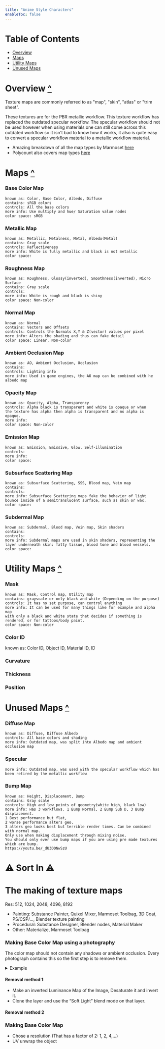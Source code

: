 ```yaml
---
title: "Anime Style Characters"
enableToc: false
---
```


# Table of Contents
- [Overview](#Overview-)
- [Maps](#Maps-)
- [Utility Maps](#Utility-Maps-)
- [Unused Maps](#Unused-Maps-)

# Overview [^](#table-of-contents)
Texture maps are commonly referred to as "map", "skin", "atlas" or "trim sheet".

These textures are for the PBR metallic workflow. This texture workflow has replaced the outdated specular workflow. The specular workflow should not be used however when using materials one can still come across this outdated workflow so it isn't bad to know how it works, it also is quite easy to convert a specular workflow material to a metallic workflow material.

- Amazing breakdown of all the map types by Marmoset [here](https://marmoset.co/posts/toolbag-baking-tutorial/#maptypes)
- Polycount also covers map types [here](http://wiki.polycount.com/wiki/Texture_types)

# Maps [^](#table-of-contents)
### Base Color Map
```
known as: Color, Base Color, Albedo, Diffuse
contains: sRGB colors
controls: All the base colors
more info: Use multiply and hue/ Saturation value nodes
color space: sRGB
```
### Metallic Map
```
known as: Metallic, Metalness, Metal, Albedo(Metal)
contains: Gray scale
controls: Reflectiveness
more info: White is fully metallic and black is not metallic
color space:
```
### Roughness Map
```
known as: Roughness, Glossy(inverted), Smoothness(inverted), Micro Surface  
contains: Gray scale
controls:
more info: White is rough and black is shiny
color space: Non-color
```
### Normal Map
```
known as: Normal
contains: Vectors and Offsets
controls: Controls the Normals X,Y & Z(vector) values per pixel 
more info: Alters the shading and thus can fake detail
color space: Linear, Non-color
```

### Ambient Occlusion Map
```
known as: AO, Ambient Occlusion, Occlusion
contains: 
controls: Lighting info
more info: Used in game engines, the AO map can be combined with he albedo map 
```
### Opacity Map
```
known as: Opacity, Alpha, Transparency
controls: Alpha black is transparent and white is opaque or when
the texture has alpha then alpha is transparent and no alpha is opaque.
more info:
color space: Non-color
```
### Emission Map
```
known as: Emission, Emissive, Glow, Self-illumination
controls:
more info:
color space:
```

### Subsurface Scattering Map
```
known as: Subsurface Scattering, SSS, Blood map, Vein map
contains:
controls:
more info: Subsurface Scattering maps fake the behavior of light bounce inside of a semitranslucent surface, such as skin or wax. 
color space:
```
### Subdermal Map
```
known as: Subdermal, Blood map, Vein map, Skin shaders
contains:
controls:
more info: Subdermal maps are used in skin shaders, representing the layer underneath skin: fatty tissue, blood tone and blood vessels.
color space:
```

# Utility Maps [^](#table-of-contents)
### Mask
```
known as: Mask, Control map, Utility map
contains: grayscale or only black and white (Depending on the purpose)
controls: It has no set purpose, can control anything
more info: It can be used for many things like for example and alpha map 
with only a black and white state that decides if something is rendered, or for tattoos/body paint.
color space: Non-color
```
### Color ID
known as: Color ID, Object ID, Material ID, ID
### Curvature
### Thickness
### Position


# Unused Maps [^](#table-of-contents)

### Diffuse Map
```
known as: Diffuse, Diffuse Albedo
controls: All base colors and shading
more info: Outdated map, was split into Albedo map and ambient occlusion map
```
### Specular
```
more info: Outdated map, was used with the specular workflow which has been retired by the metallic workflow
```
### Bump Map
```
known as: Height, Displacement, Bump
contains: Gray scale
controls: High and low points of geometry(white high, black low)
more info: Has 3 workflows. 1 Bump Normal, 2 Bump Sub D, 3 Bump displacement. 
1 Best performance but flat, 
2 worse performance alters geo, 
3 alters geo looks best but terrible render times. Can be combined with normal map. 
Only use when making displacement through mixing noise. 
You should only ever use bump maps if you are using pre made textures which are bump.
https://youtu.be/_dU3DONwSzU
```

# ⚠ Sort In ⚠
# The making of texture maps
Res: 512, 1024, 2048, 4096, 8192

- Painting: Substance Painter, Quixel Mixer, Marmoset Toolbag, 3D Coat, PS/CSP/..., Blender texture painting
- Procedural: Substance Designer, Blender nodes, Material Maker
- Other: Materialize, Marmoset Toolbag

### Making Base Color Map using a photography
The color map should not contain any shadows or ambient occlusion. Every photograph contains this so the first step is to remove them.

<details>
<summary>Example</summary>

Left Bad | Right Good

<img src="https://i.imgur.com/xuSHJsS.jpg" height="250">
</details>

#### Removal method 1
- Make an inverted Luminance Map of the Image, Desaturate it and invert it.
- Clone the layer and use the “Soft Light” blend mode on that layer.

#### Removal  method 2

### Making Base Color Map
- Chose a resolution (That has a factor of 2: 1, 2, 4,...)
- UV unwrap the object

